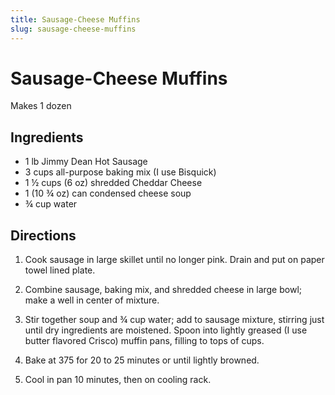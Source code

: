```yaml
---
title: Sausage-Cheese Muffins
slug: sausage-cheese-muffins
---
```


# Sausage-Cheese Muffins

Makes 1 dozen

## Ingredients

- 1 lb Jimmy Dean Hot Sausage
- 3 cups all-purpose baking mix (I use Bisquick)
- 1 ½ cups (6 oz) shredded Cheddar Cheese
- 1 (10 ¾ oz) can condensed cheese soup
- ¾ cup water

## Directions

1. Cook sausage in large skillet until no longer pink. Drain and put on paper towel lined plate.

2. Combine sausage, baking mix, and shredded cheese in large bowl; make a well in center of mixture.

3. Stir together soup and ¾ cup water; add to sausage mixture, stirring just until dry ingredients are moistened. Spoon into lightly greased (I use butter flavored Crisco) muffin pans, filling to tops of cups.

4. Bake at 375 for 20 to 25 minutes or until lightly browned.

5. Cool in pan 10 minutes, then on cooling rack.